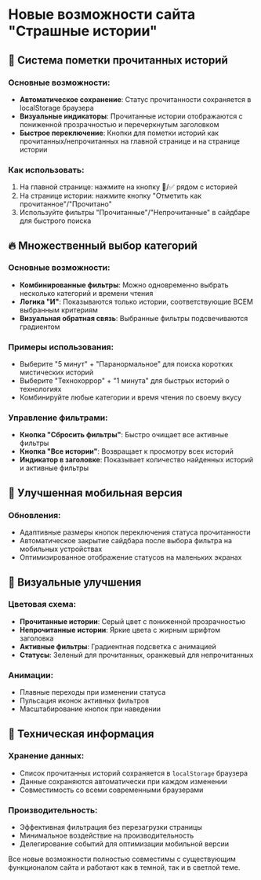 # Новые возможности сайта "Страшные истории"

## 🎯 Система пометки прочитанных историй

### Основные возможности:
- **Автоматическое сохранение**: Статус прочитанности сохраняется в localStorage браузера
- **Визуальные индикаторы**: Прочитанные истории отображаются с пониженной прозрачностью и перечеркнутым заголовком
- **Быстрое переключение**: Кнопки для пометки историй как прочитанных/непрочитанных на главной странице и на странице истории

### Как использовать:
1. На главной странице: нажмите на кнопку 📖/✅ рядом с историей
2. На странице истории: нажмите кнопку "Отметить как прочитанное"/"Прочитано"
3. Используйте фильтры "Прочитанные"/"Непрочитанные" в сайдбаре для быстрого поиска

## 🔥 Множественный выбор категорий

### Основные возможности:
- **Комбинированные фильтры**: Можно одновременно выбрать несколько категорий и времени чтения
- **Логика "И"**: Показываются только истории, соответствующие ВСЕМ выбранным критериям
- **Визуальная обратная связь**: Выбранные фильтры подсвечиваются градиентом

### Примеры использования:
- Выберите "5 минут" + "Паранормальное" для поиска коротких мистических историй
- Выберите "Технохоррор" + "1 минута" для быстрых историй о технологиях
- Комбинируйте любые категории и время чтения по своему вкусу

### Управление фильтрами:
- **Кнопка "Сбросить фильтры"**: Быстро очищает все активные фильтры
- **Кнопка "Все истории"**: Возвращает к просмотру всех историй
- **Индикатор в заголовке**: Показывает количество найденных историй и активные фильтры

## 📱 Улучшенная мобильная версия

### Обновления:
- Адаптивные размеры кнопок переключения статуса прочитанности
- Автоматическое закрытие сайдбара после выбора фильтра на мобильных устройствах
- Оптимизированное отображение статусов на маленьких экранах

## 🎨 Визуальные улучшения

### Цветовая схема:
- **Прочитанные истории**: Серый цвет с пониженной прозрачностью
- **Непрочитанные истории**: Яркие цвета с жирным шрифтом заголовка
- **Активные фильтры**: Градиентная подсветка с анимацией
- **Статусы**: Зеленый для прочитанных, оранжевый для непрочитанных

### Анимации:
- Плавные переходы при изменении статуса
- Пульсация иконок активных фильтров
- Масштабирование кнопок при наведении

## 🔧 Техническая информация

### Хранение данных:
- Список прочитанных историй сохраняется в `localStorage` браузера
- Данные сохраняются автоматически при каждом изменении
- Совместимость со всеми современными браузерами

### Производительность:
- Эффективная фильтрация без перезагрузки страницы
- Минимальное воздействие на производительность
- Делегирование событий для оптимизации мобильной версии

Все новые возможности полностью совместимы с существующим функционалом сайта и работают как в темной, так и в светлой теме.